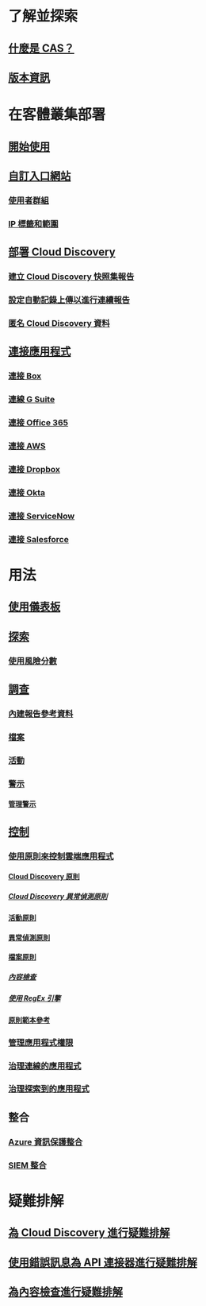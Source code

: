 # 了解並探索
## [什麼是 CAS？](what-is-cloud-app-security.md)
## [版本資訊](release-notes.md)
# 在客體叢集部署
## [開始使用](getting-started-with-cloud-app-security.md)
## [自訂入口網站](general-setup.md)
### [使用者群組](user-groups.md)
### [IP 標籤和範圍](ip-tags.md)
## [部署 Cloud Discovery](set-up-cloud-discovery.md)
### [建立 Cloud Discovery 快照集報告](create-snapshot-cloud-discovery-reports.md)
### [設定自動記錄上傳以進行連續報告](configure-automatic-log-upload-for-continuous-reports.md)
### [匿名 Cloud Discovery 資料](cloud-discovery-anonymizer.md)
## [連接應用程式](enable-instant-visibility-protection-and-governance-actions-for-your-apps.md)
### [連接 Box](connect-box-to-microsoft-cloud-app-security.md)
### [連線 G Suite](connect-google-apps-to-microsoft-cloud-app-security.md)
### [連接 Office 365](connect-office-365-to-microsoft-cloud-app-security.md)
### [連接 AWS](connect-aws-to-microsoft-cloud-app-security.md)
### [連接 Dropbox](connect-dropbox-to-microsoft-cloud-app-security.md)
### [連接 Okta](connect-okta-to-microsoft-cloud-app-security.md)
### [連接 ServiceNow](connect-servicenow-to-microsoft-cloud-app-security.md)
### [連接 Salesforce](connect-salesforce-to-microsoft-cloud-app-security.md)
# 用法
## [使用儀表板](daily-activities-to-protect-your-cloud-environment.md)
## [探索](working-with-cloud-discovery-data.md)
### [使用風險分數](risk-score.md)
## [調查](investigate.md)
### [內建報告參考資料](built-in-report-reference.md)
### [檔案](file-filters.md)
### [活動](activity-filters.md)
### [警示](monitor-alerts.md)
#### [管理警示](managing-alerts.md)
## [控制](control.md)
### [使用原則來控制雲端應用程式](control-cloud-apps-with-policies.md)
#### [Cloud Discovery 原則](cloud-discovery-policies.md)
##### [Cloud Discovery 異常偵測原則](cloud-discovery-anomaly-detection-policy.md)
#### [活動原則](user-activity-policies.md)
#### [異常偵測原則](anomaly-detection-policy.md)
#### [檔案原則](data-protection-policies.md)
##### [內容檢查](content-inspection.md)
##### [使用 RegEx 引擎](working-with-the-regex-engine.md)
#### [原則範本參考](policy-template-reference.md)
### [管理應用程式權限](manage-app-permissions.md)
### [治理連線的應用程式](governance-actions.md)
### [治理探索到的應用程式](governance-discovery.md)
## 整合
### [Azure 資訊保護整合](azip-integration.md)
### [SIEM 整合](siem.md)
# 疑難排解
## [為 Cloud Discovery 進行疑難排解](troubleshooting-cloud-discovery.md)
## [使用錯誤訊息為 API 連接器進行疑難排解](troubleshooting-api-connectors-using-error-messages.md)
## [為內容檢查進行疑難排解](troubleshooting-content-inspection.md)